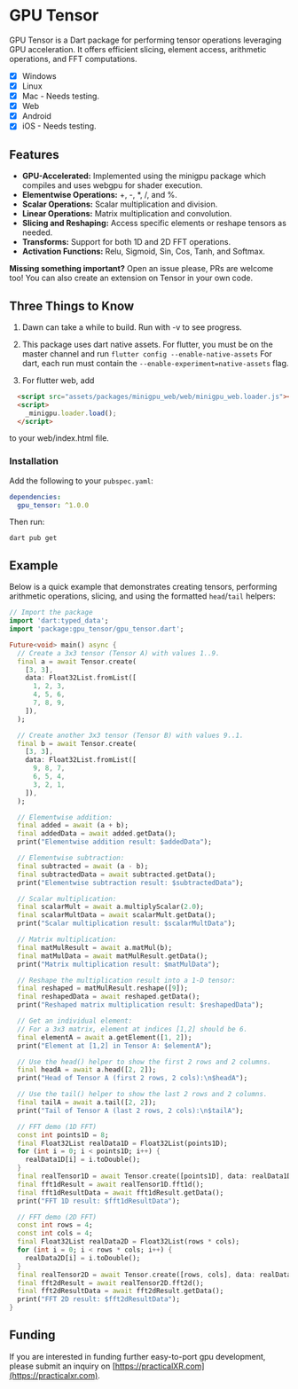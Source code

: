# GPU Tensor

GPU Tensor is a Dart package for performing tensor operations leveraging GPU acceleration. It offers efficient slicing, element access, arithmetic operations, and FFT computations.



- [x] Windows
- [x] Linux
- [x] Mac - Needs testing.
- [x] Web
- [x] Android
- [x] iOS - Needs testing.

## Features

- **GPU-Accelerated:** Implemented using the minigpu package which compiles and uses webgpu for shader execution.
- **Elementwise Operations:** +, -, *, /, and %.
- **Scalar Operations:** Scalar multiplication and division.
- **Linear Operations:** Matrix multiplication and convolution.
- **Slicing and Reshaping:** Access specific elements or reshape tensors as needed.
- **Transforms:** Support for both 1D and 2D FFT operations.
- **Activation Functions:** Relu, Sigmoid,  Sin, Cos, Tanh, and Softmax.


**Missing something important?** Open an issue please, PRs are welcome too! You can also create an extension on Tensor in your own code.

## Three Things to Know

1. Dawn can take a while to build. Run with -v to see progress.

2. This package uses dart native assets.
For flutter, you must be on the master channel and run
`flutter config --enable-native-assets`
For dart, each run must contain the
`--enable-experiment=native-assets` flag.

3. For flutter web, add

```html
  <script src="assets/packages/minigpu_web/web/minigpu_web.loader.js"></script>
  <script>
    _minigpu.loader.load();
  </script>
```

to your web/index.html file.

### Installation

Add the following to your `pubspec.yaml`:

```yaml
dependencies:
  gpu_tensor: ^1.0.0
```

Then run:

```console
dart pub get
```

## Example

Below is a quick example that demonstrates creating tensors, performing arithmetic operations, slicing, and using the formatted `head`/`tail` helpers:

```dart
// Import the package
import 'dart:typed_data';
import 'package:gpu_tensor/gpu_tensor.dart';

Future<void> main() async {
  // Create a 3x3 tensor (Tensor A) with values 1..9.
  final a = await Tensor.create(
    [3, 3],
    data: Float32List.fromList([
      1, 2, 3,
      4, 5, 6,
      7, 8, 9,
    ]),
  );

  // Create another 3x3 tensor (Tensor B) with values 9..1.
  final b = await Tensor.create(
    [3, 3],
    data: Float32List.fromList([
      9, 8, 7,
      6, 5, 4,
      3, 2, 1,
    ]),
  );

  // Elementwise addition:
  final added = await (a + b);
  final addedData = await added.getData();
  print("Elementwise addition result: $addedData");

  // Elementwise subtraction:
  final subtracted = await (a - b);
  final subtractedData = await subtracted.getData();
  print("Elementwise subtraction result: $subtractedData");

  // Scalar multiplication:
  final scalarMult = await a.multiplyScalar(2.0);
  final scalarMultData = await scalarMult.getData();
  print("Scalar multiplication result: $scalarMultData");

  // Matrix multiplication:
  final matMulResult = await a.matMul(b);
  final matMulData = await matMulResult.getData();
  print("Matrix multiplication result: $matMulData");

  // Reshape the multiplication result into a 1-D tensor:
  final reshaped = matMulResult.reshape([9]);
  final reshapedData = await reshaped.getData();
  print("Reshaped matrix multiplication result: $reshapedData");

  // Get an individual element:
  // For a 3x3 matrix, element at indices [1,2] should be 6.
  final elementA = await a.getElement([1, 2]);
  print("Element at [1,2] in Tensor A: $elementA");

  // Use the head() helper to show the first 2 rows and 2 columns.
  final headA = await a.head([2, 2]);
  print("Head of Tensor A (first 2 rows, 2 cols):\n$headA");

  // Use the tail() helper to show the last 2 rows and 2 columns.
  final tailA = await a.tail([2, 2]);
  print("Tail of Tensor A (last 2 rows, 2 cols):\n$tailA");

  // FFT demo (1D FFT)
  const int points1D = 8;
  final Float32List realData1D = Float32List(points1D);
  for (int i = 0; i < points1D; i++) {
    realData1D[i] = i.toDouble();
  }
  final realTensor1D = await Tensor.create([points1D], data: realData1D);
  final fft1dResult = await realTensor1D.fft1d();
  final fft1dResultData = await fft1dResult.getData();
  print("FFT 1D result: $fft1dResultData");

  // FFT demo (2D FFT)
  const int rows = 4;
  const int cols = 4;
  final Float32List realData2D = Float32List(rows * cols);
  for (int i = 0; i < rows * cols; i++) {
    realData2D[i] = i.toDouble();
  }
  final realTensor2D = await Tensor.create([rows, cols], data: realData2D);
  final fft2dResult = await realTensor2D.fft2d();
  final fft2dResultData = await fft2dResult.getData();
  print("FFT 2D result: $fft2dResultData");
}
```

## Funding

  If you are interested in funding further easy-to-port gpu development, please submit an inquiry on [https://practicalXR.com](https://practicalxr.com).
